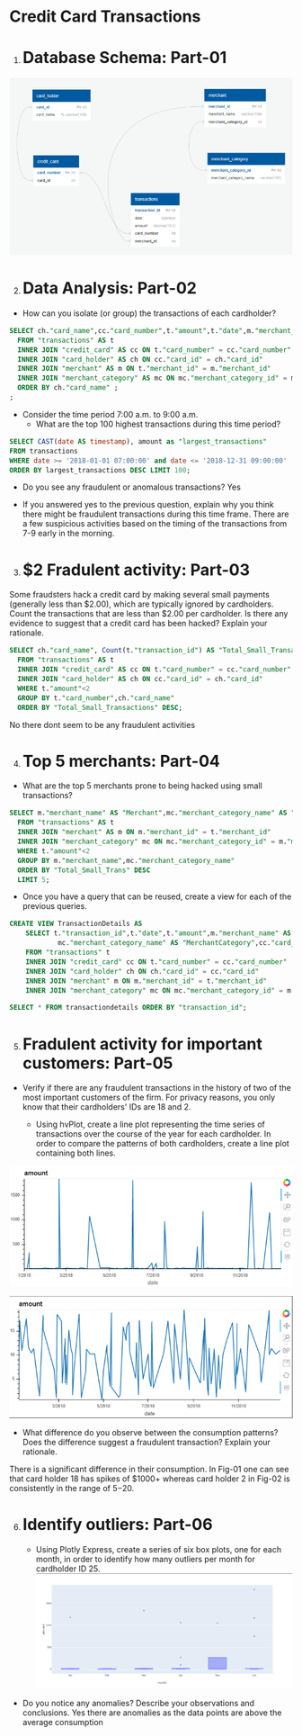 # Credit Card Transactions

1. # Database Schema: Part-01 

![Entity Relationship Diagram](images/credit-card-transactions-erd.png)

2. # Data Analysis: Part-02
* How can you isolate (or group) the transactions of each cardholder?
```sql
SELECT ch."card_name",cc."card_number",t."amount",t."date",m."merchant_name",mc."merchant_category_name" 
  FROM "transactions" AS t
  INNER JOIN "credit_card" AS cc ON t."card_number" = cc."card_number"
  INNER JOIN "card_holder" AS ch ON cc."card_id" = ch."card_id"
  INNER JOIN "merchant" AS m ON t."merchant_id" = m."merchant_id"
  INNER JOIN "merchant_category" AS mc ON mc."merchant_category_id" = m."merchant_category_id"
  ORDER BY ch."card_name" ;
;
```

* Consider the time period 7:00 a.m. to 9:00 a.m.
  * What are the top 100 highest transactions during this time period?
```sql
SELECT CAST(date AS timestamp), amount as "largest_transactions" 
FROM transactions
WHERE date >= '2018-01-01 07:00:00' and date <= '2018-12-31 09:00:00' 
ORDER BY largest_transactions DESC LIMIT 100;
```

  * Do you see any fraudulent or anomalous transactions?
Yes

  * If you answered yes to the previous question, explain why you think there might be         fraudulent transactions during this time frame.
There are a few suspicious activities based on the timing of the transactions from 7-9 early in the morning. 


3. # $2 Fradulent activity: Part-03
Some fraudsters hack a credit card by making several small payments (generally less than $2.00), which are typically ignored by cardholders. Count the transactions that are less than $2.00 per cardholder. Is there any evidence to suggest that a credit card has been hacked? Explain your rationale.

```sql
SELECT ch."card_name", Count(t."transaction_id") AS "Total_Small_Transactions",t."card_number" 
  FROM "transactions" AS t
  INNER JOIN "credit_card" AS cc ON t."card_number" = cc."card_number"
  INNER JOIN "card_holder" AS ch ON cc."card_id" = ch."card_id"
  WHERE t."amount"<2
  GROUP BY t."card_number",ch."card_name"
  ORDER BY "Total_Small_Transactions" DESC;
```
No there dont seem to be any fraudulent activities

4. # Top 5 merchants: Part-04
* What are the top 5 merchants prone to being hacked using small transactions?
```sql
SELECT m."merchant_name" AS "Merchant",mc."merchant_category_name" AS "Merchant Category",Count(t."transaction_id") AS "Total_Small_Trans" 
  FROM "transactions" AS t
  INNER JOIN "merchant" AS m ON m."merchant_id" = t."merchant_id"
  INNER JOIN "merchant_category" mc ON mc."merchant_category_id" = m."merchant_category_id"
  WHERE t."amount"<2
  GROUP BY m."merchant_name",mc."merchant_category_name"
  ORDER BY "Total_Small_Trans" DESC
  LIMIT 5;
```

* Once you have a query that can be reused, create a view for each of the previous queries.
```sql
CREATE VIEW TransactionDetails AS
    SELECT t."transaction_id",t."date",t."amount",m."merchant_name" AS "MerchantName",
            mc."merchant_category_name" AS "MerchantCategory",cc."card_number",ch."card_name" AS "CardHolderName"
    FROM "transactions" t
    INNER JOIN "credit_card" cc ON t."card_number" = cc."card_number"
    INNER JOIN "card_holder" ch ON ch."card_id" = cc."card_id"
    INNER JOIN "merchant" m ON m."merchant_id" = t."merchant_id"
    INNER JOIN "merchant_category" mc ON mc."merchant_category_id" = m."merchant_category_id";
```

```sql
SELECT * FROM transactiondetails ORDER BY "transaction_id";
```

5. # Fradulent activity for important customers: Part-05
* Verify if there are any fraudulent transactions in the history of two of the most important customers of the firm. For privacy reasons, you only know that their cardholders' IDs are 18 and 2.

  * Using hvPlot, create a line plot representing the time series of transactions over the course of the year for each cardholder. In order to compare the patterns of both cardholders, create a line plot containing both lines.

![card_holder_18](images/card-holder-18.png)


![card_holder_02](images/card-holder-02.png)


  * What difference do you observe between the consumption patterns? Does the difference suggest a fraudulent transaction? Explain your rationale.

  There is a significant difference in their consumption. In Fig-01 one can see that card holder 18 has spikes of $1000+ whereas card holder 2 in Fig-02 is consistently in the range of $5-$20.

6. # Identify outliers: Part-06

   * Using Plotly Express, create a series of six box plots, one for each month, in order to identify how many outliers per month for cardholder ID 25.
![Outliers_by_month](images/outliers-by-month.png)

  * Do you notice any anomalies? Describe your observations and conclusions.
Yes there are anomalies as the data points are above the average consumption
